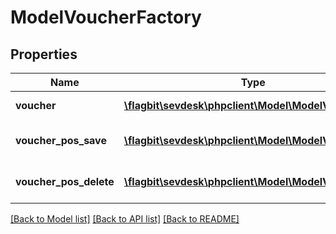# ModelVoucherFactory

## Properties
Name | Type | Description | Notes
------------ | ------------- | ------------- | -------------
**voucher** | [**\flagbit\sevdesk\phpclient\Model\ModelVoucher**](ModelVoucher.md) | the Model_Voucher to create/update | [optional] 
**voucher_pos_save** | [**\flagbit\sevdesk\phpclient\Model\ModelVoucherPos**](ModelVoucherPos.md) | the Model_VoucherPos to create/update | [optional] 
**voucher_pos_delete** | [**\flagbit\sevdesk\phpclient\Model\ModelVoucherPos**](ModelVoucherPos.md) | the Model_VoucherPos to delete | [optional] 

[[Back to Model list]](../README.md#documentation-for-models) [[Back to API list]](../README.md#documentation-for-api-endpoints) [[Back to README]](../README.md)


